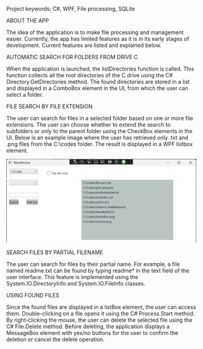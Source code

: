 Project keywords: C#, WPF, File processing, SQLite

ABOUT THE APP

The idea of ​​the application is to make file processing and management easier. Currently, the app has limited features as it is in its early stages of development. Current features are listed and explained below.

AUTOMATIC SEARCH FOR FOLDERS FROM DRIVE C

When the application is launched, the listDirectories function is called. This function collects all the root directories of the C drive using the C# Directory.GetDirectories method. The found directories are stored in a list and displayed in a ComboBox element in the UI, from which the user can select a folder.

FILE SEARCH BY FILE EXTENSION

The user can search for files in a selected folder based on one or more file extensions. The user can choose whether to extend the search to subfolders or only to the parent folder using the CheckBox elements in the UI. Below is an example image where the user has retrieved only .txt and .png files from the C:\codes folder. The result is displayed in a WPF listbox element.

![Alt text](./images/file_ext_search.png)

SEARCH FILES BY PARTIAL FILENAME

The user can search for files by their partial name. For example, a file named readme.txt can be found by typing readme* in the text field of the user interface. This feature is implemented using the System.IO.DirectoryInfo and System.IO.FileInfo classes.

USING FOUND FILES

Since the found files are displayed in a listBox element, the user can access them. Double-clicking on a file opens it using the C# Process.Start method. By right-clicking the mouse, the user can delete the selected file using the C# File.Delete method. Before deleting, the application displays a MessageBox element with yes/no buttons for the user to confirm the deletion or cancel the delete operation.

